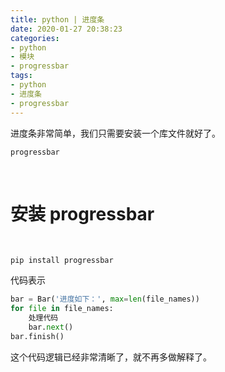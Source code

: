 ```yaml
---
title: python | 进度条
date: 2020-01-27 20:38:23
categories:
- python
- 模块
- progressbar
tags:
- python
- 进度条
- progressbar
---
```

进度条非常简单，我们只需要安装一个库文件就好了。

	progressbar

<!-- more -->

<br/>

# 安装 progressbar 

<br/>

	pip install progressbar

代码表示

```python
bar = Bar('进度如下：', max=len(file_names))
for file in file_names:
	处理代码
    bar.next()
bar.finish()
```

这个代码逻辑已经非常清晰了，就不再多做解释了。
